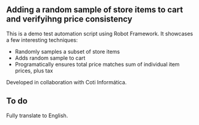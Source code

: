## Adding a random sample of store items to cart and verifyihng price consistency

This is a demo test automation script using Robot Framework. It showcases a few interesting techniques:

- Randomly samples a subset of store items
- Adds random sample to cart
- Programatically ensures total price matches sum of individual item prices, plus tax

Developed in collaboration with Coti Informática.

## To do

Fully translate to English.
